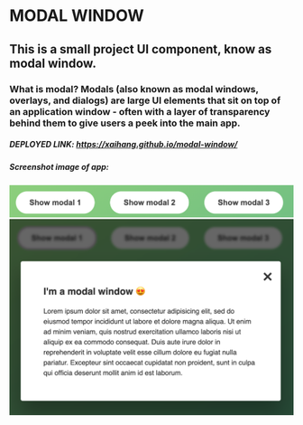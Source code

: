 # MODAL WINDOW

## This is a small project UI component, know as modal window. 

### What is modal? Modals (also known as modal windows, overlays, and dialogs) are large UI elements that sit on top of an application window - often with a layer of transparency behind them to give users a peek into the main app.

##### DEPLOYED LINK: https://xaihang.github.io/modal-window/

##### Screenshot image of app:
![modal window - buttons app demo image](/screenshot1.png)
![modal window app demo image](/screenshot2.png)
